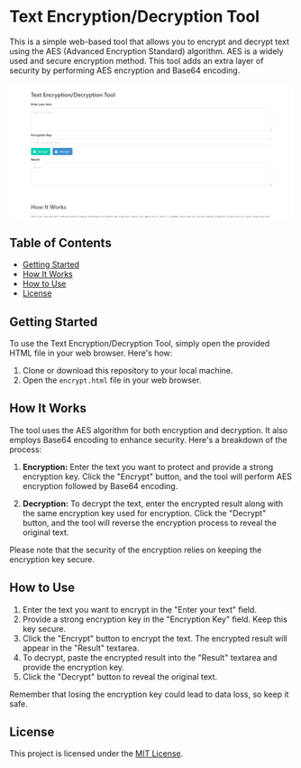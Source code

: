 # Text Encryption/Decryption Tool

This is a simple web-based tool that allows you to encrypt and decrypt text using the AES (Advanced Encryption Standard) algorithm. AES is a widely used and secure encryption method. This tool adds an extra layer of security by performing AES encryption and Base64 encoding.

![Tool Preview](https://github.com/swerce/AES-encrypt-and-decrypt/raw/main/Screenshot%202023-08-24%20234908.png)

## Table of Contents

- [Getting Started](#getting-started)
- [How It Works](#how-it-works)
- [How to Use](#how-to-use)
- [License](#license)

## Getting Started

To use the Text Encryption/Decryption Tool, simply open the provided HTML file in your web browser. Here's how:

1. Clone or download this repository to your local machine.
2. Open the `encrypt.html` file in your web browser.

## How It Works

The tool uses the AES algorithm for both encryption and decryption. It also employs Base64 encoding to enhance security. Here's a breakdown of the process:

1. **Encryption:** Enter the text you want to protect and provide a strong encryption key. Click the "Encrypt" button, and the tool will perform AES encryption followed by Base64 encoding.

2. **Decryption:** To decrypt the text, enter the encrypted result along with the same encryption key used for encryption. Click the "Decrypt" button, and the tool will reverse the encryption process to reveal the original text.

Please note that the security of the encryption relies on keeping the encryption key secure.

## How to Use

1. Enter the text you want to encrypt in the "Enter your text" field.
2. Provide a strong encryption key in the "Encryption Key" field. Keep this key secure.
3. Click the "Encrypt" button to encrypt the text. The encrypted result will appear in the "Result" textarea.
4. To decrypt, paste the encrypted result into the "Result" textarea and provide the encryption key.
5. Click the "Decrypt" button to reveal the original text.

Remember that losing the encryption key could lead to data loss, so keep it safe.

## License

This project is licensed under the [MIT License](LICENSE).
